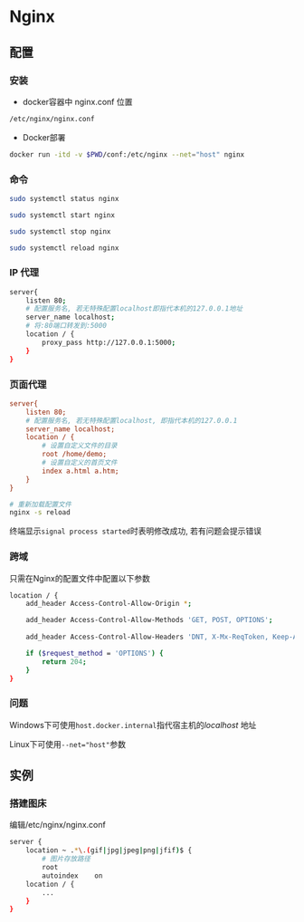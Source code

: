 <!--
 * @Description: 
 * @Version: 1.0
 * @Author: DaLao
 * @Email: dalao@xxx.com
 * @Date: 2021-04-06 20:05:41
 * @LastEditors: DaLao
 * @LastEditTime: 2022-07-19 22:16:31
-->

# Nginx

## 配置

### 安装

- docker容器中 nginx.conf 位置

```sh
/etc/nginx/nginx.conf
```

- Docker部署

```sh
docker run -itd -v $PWD/conf:/etc/nginx --net="host" nginx
```

### 命令

```sh
sudo systemctl status nginx

sudo systemctl start nginx

sudo systemctl stop nginx

sudo systemctl reload nginx
```

### IP 代理

```sh
server{
    listen 80;
    # 配置服务名, 若无特殊配置localhost即指代本机的127.0.0.1地址
    server_name localhost;
    # 将:80端口转发到:5000
    location / {
        proxy_pass http://127.0.0.1:5000;
    }
}
```

### 页面代理

```ini
server{
    listen 80;
    # 配置服务名, 若无特殊配置localhost, 即指代本机的127.0.0.1
    server_name localhost;
    location / {
        # 设置自定义文件的目录
        root /home/demo;
        # 设置自定义的首页文件
        index a.html a.htm;
    }
}
```

```sh
# 重新加载配置文件
nginx -s reload
```

终端显示`signal process started`时表明修改成功, 若有问题会提示错误

### 跨域

只需在Nginx的配置文件中配置以下参数

```sh
location / {  
    add_header Access-Control-Allow-Origin *;

    add_header Access-Control-Allow-Methods 'GET, POST, OPTIONS';
    
    add_header Access-Control-Allow-Headers 'DNT, X-Mx-ReqToken, Keep-Alive, User-Agent, X-Requested-With, If-Modified-Since, Cache-Control, Content-Type, Authorization';

    if ($request_method = 'OPTIONS') {
        return 204;
    }
} 
```

### 问题

Windows下可使用`host.docker.internal`指代宿主机的$localhost$ 地址

Linux下可使用`--net="host"`参数

## 实例

### 搭建图床

编辑/etc/nginx/nginx.conf

```sh
server {
    location ~ .*\.(gif|jpg|jpeg|png|jfif)$ {
        # 图片存放路径 
        root         
        autoindex    on
    location / {
        ...
    }
}
```
